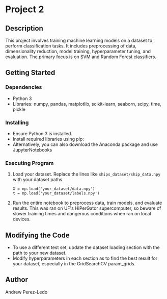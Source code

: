 # Project 2

## Description
This project involves training machine learning models on a dataset to perform classification tasks. It includes preprocessing of data, dimensionality reduction, model training, hyperparameter tuning, and evaluation. The primary focus is on SVM and Random Forest classifiers.

## Getting Started

### Dependencies
- Python 3
- Libraries: numpy, pandas, matplotlib, scikit-learn, seaborn, scipy, time, pickle

### Installing
- Ensure Python 3 is installed.
- Install required libraries using pip:
- Alternatively, you can also download the Anaconda package and use JupyterNotebooks

### Executing Program
1. Load your dataset. Replace the lines like `ships_dataset/ship_data.npy` with your dataset paths.
   ```
   X = np.load('your_dataset/data.npy')
   t = np.load('your_dataset/labels.npy')
   ```
2. Run the entire notebook to preprocess data, train models, and evaluate results. This was ran on UF's HiPerGator supercomputer, so beware of slower training times and dangerous conditions when ran on local devices.


## Modifying the Code
- To use a different test set, update the dataset loading section with the path to your new dataset.
- Modify hyperparameters in each section as to find the best result for your dataset, especially in the GridSearchCV param_grids.


## Author
Andrew Perez-Ledo

